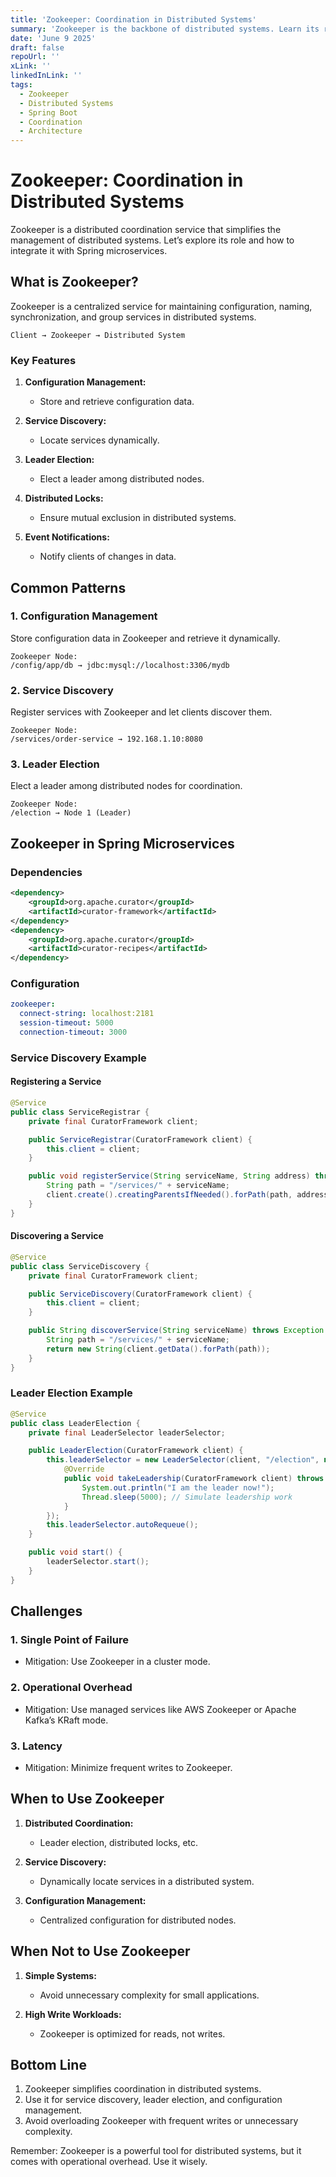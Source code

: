 ```yaml
---
title: 'Zookeeper: Coordination in Distributed Systems'
summary: 'Zookeeper is the backbone of distributed systems. Learn its role, common patterns, and Spring microservices integration.'
date: 'June 9 2025'
draft: false
repoUrl: ''
xLink: ''
linkedInLink: ''
tags:
  - Zookeeper
  - Distributed Systems
  - Spring Boot
  - Coordination
  - Architecture
---
```


# Zookeeper: Coordination in Distributed Systems

Zookeeper is a distributed coordination service that simplifies the management of distributed systems. Let’s explore its role and how to integrate it with Spring microservices.

## What is Zookeeper?

Zookeeper is a centralized service for maintaining configuration, naming, synchronization, and group services in distributed systems.

```plaintext
Client → Zookeeper → Distributed System
```

### Key Features

1. **Configuration Management:**

   - Store and retrieve configuration data.

2. **Service Discovery:**

   - Locate services dynamically.

3. **Leader Election:**

   - Elect a leader among distributed nodes.

4. **Distributed Locks:**

   - Ensure mutual exclusion in distributed systems.

5. **Event Notifications:**
   - Notify clients of changes in data.

## Common Patterns

### 1. Configuration Management

Store configuration data in Zookeeper and retrieve it dynamically.

```plaintext
Zookeeper Node:
/config/app/db → jdbc:mysql://localhost:3306/mydb
```

### 2. Service Discovery

Register services with Zookeeper and let clients discover them.

```plaintext
Zookeeper Node:
/services/order-service → 192.168.1.10:8080
```

### 3. Leader Election

Elect a leader among distributed nodes for coordination.

```plaintext
Zookeeper Node:
/election → Node 1 (Leader)
```

## Zookeeper in Spring Microservices

### Dependencies

```xml
<dependency>
    <groupId>org.apache.curator</groupId>
    <artifactId>curator-framework</artifactId>
</dependency>
<dependency>
    <groupId>org.apache.curator</groupId>
    <artifactId>curator-recipes</artifactId>
</dependency>
```

### Configuration

```yaml
zookeeper:
  connect-string: localhost:2181
  session-timeout: 5000
  connection-timeout: 3000
```

### Service Discovery Example

#### Registering a Service

```java
@Service
public class ServiceRegistrar {
    private final CuratorFramework client;

    public ServiceRegistrar(CuratorFramework client) {
        this.client = client;
    }

    public void registerService(String serviceName, String address) throws Exception {
        String path = "/services/" + serviceName;
        client.create().creatingParentsIfNeeded().forPath(path, address.getBytes());
    }
}
```

#### Discovering a Service

```java
@Service
public class ServiceDiscovery {
    private final CuratorFramework client;

    public ServiceDiscovery(CuratorFramework client) {
        this.client = client;
    }

    public String discoverService(String serviceName) throws Exception {
        String path = "/services/" + serviceName;
        return new String(client.getData().forPath(path));
    }
}
```

### Leader Election Example

```java
@Service
public class LeaderElection {
    private final LeaderSelector leaderSelector;

    public LeaderElection(CuratorFramework client) {
        this.leaderSelector = new LeaderSelector(client, "/election", new LeaderSelectorListenerAdapter() {
            @Override
            public void takeLeadership(CuratorFramework client) throws Exception {
                System.out.println("I am the leader now!");
                Thread.sleep(5000); // Simulate leadership work
            }
        });
        this.leaderSelector.autoRequeue();
    }

    public void start() {
        leaderSelector.start();
    }
}
```

## Challenges

### 1. Single Point of Failure

- Mitigation: Use Zookeeper in a cluster mode.

### 2. Operational Overhead

- Mitigation: Use managed services like AWS Zookeeper or Apache Kafka’s KRaft mode.

### 3. Latency

- Mitigation: Minimize frequent writes to Zookeeper.

## When to Use Zookeeper

1. **Distributed Coordination:**

   - Leader election, distributed locks, etc.

2. **Service Discovery:**

   - Dynamically locate services in a distributed system.

3. **Configuration Management:**
   - Centralized configuration for distributed nodes.

## When Not to Use Zookeeper

1. **Simple Systems:**

   - Avoid unnecessary complexity for small applications.

2. **High Write Workloads:**
   - Zookeeper is optimized for reads, not writes.

## Bottom Line

1. Zookeeper simplifies coordination in distributed systems.
2. Use it for service discovery, leader election, and configuration management.
3. Avoid overloading Zookeeper with frequent writes or unnecessary complexity.

Remember: Zookeeper is a powerful tool for distributed systems, but it comes with operational overhead. Use it wisely.
